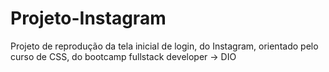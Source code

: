# Projeto-Instagram
Projeto de reprodução da tela inicial de login, do Instagram, orientado pelo curso de CSS, do bootcamp fullstack developer -> DIO
